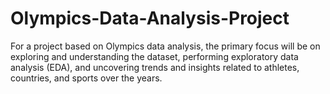 # Olympics-Data-Analysis-Project
For a project based on Olympics data analysis, the primary focus will be on exploring and understanding the dataset, performing exploratory data analysis (EDA), and uncovering trends and insights related to athletes, countries, and sports over the years.
